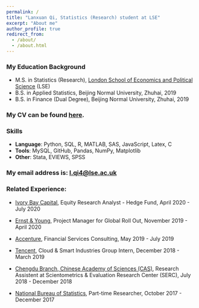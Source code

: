 ```yaml
---
permalink: /
title: "Lanxuan Qi, Statistics (Research) student at LSE"
excerpt: "About me"
author_profile: true
redirect_from: 
  - /about/
  - /about.html
---
```



### My Education Background

* M.S. in Statistics (Research), [London School of Economics and Political Science](http://www.lse.ac.uk/statistics) (LSE)
* B.S. in Applied Statistics, Beijing Normal University, Zhuhai, 2019
* B.S. in Finance (Dual Degree), Beijing Normal University, Zhuhai, 2019

### My CV can be found [here](./cv-4.pdf).

### Skills
* **Language**: Python, SQL, R, MATLAB, SAS, JavaScript, Latex, C
* **Tools**: MySQL, GitHub, Pandas, NumPy, Matplotlib
* **Other**: Stata, EVIEWS, SPSS

### My email address is: <l.qi4@lse.ac.uk>

### Related Experience:
* [Ivory Bay Capital](https://www.ivorybaycapital.com/), Equity Research Analyst - Hedge Fund, April 2020 - July 2020

* [Ernst & Young](https://www.ey.com/en_cn), Project Manager for Global Roll Out, November 2019 - April 2020

* [Accenture](https://www.accenture.com/cn-en), Financial Services Consulting, May 2019 - July 2019

* [Tencent](https://www.tencent.com/en-us/index.html), Cloud & Smart Industries Group Intern, December 2018 - March 2019

* [Chengdu Branch, Chinese Academy of Sciences (CAS)](http://www.cdb.cas.cn/en/), Research Assistent at Scientometrics & Evaluation Research Center (SERC), July 2018 - December 2018

* [National Bureau of Statistics](http://www.stats.gov.cn/english/), Part-time Researcher, October 2017 - December 2017




